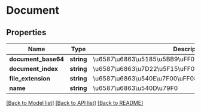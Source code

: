 # Document

## Properties
Name | Type | Description | Notes
------------ | ------------- | ------------- | -------------
**document_base64** | **string** | \u6587\u6863\u5185\u5BB9\uFF08Base64\u683C\u5F0F\uFF09 | 
**document_index** | **string** | \u6587\u6863\u7D22\u5F15\uFF0C\u4E0ESignHere\u5BF9\u5E94 | [optional] 
**file_extension** | **string** | \u6587\u6863\u540E\u7F00\uFF08\u683C\u5F0F\uFF09 | 
**name** | **string** | \u6587\u6863\u540D\u79F0 | 

[[Back to Model list]](../README.md#documentation-for-models) [[Back to API list]](../README.md#documentation-for-api-endpoints) [[Back to README]](../README.md)


